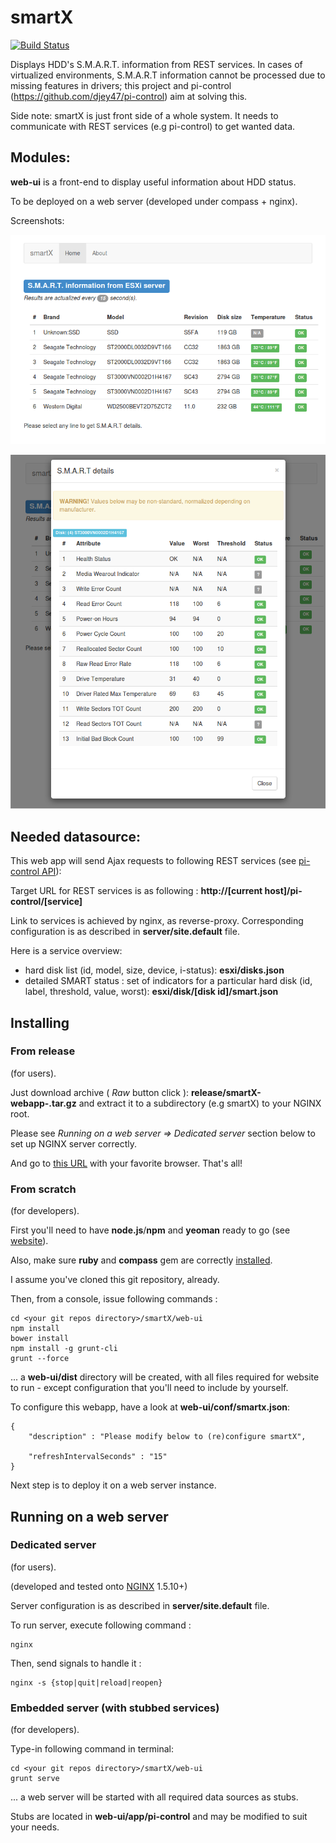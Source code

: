 smartX
======

[![Build Status](https://travis-ci.org/djey47/smartX.svg?branch=master)](https://travis-ci.org/djey47/smartX)

Displays HDD's S.M.A.R.T. information from REST services.
In cases of virtualized environments, S.M.A.R.T information cannot be processed due to missing features in drivers; this project and pi-control (https://github.com/djey47/pi-control) aim at solving this.

Side note: smartX is just front side of a whole system. It needs to communicate with REST services (e.g pi-control) to get wanted data.

Modules:
--------
**web-ui** is a front-end to display useful information about HDD status.

To be deployed on a web server (developed under compass + nginx).

Screenshots: 

![Disk list](https://github.com/djey47/smartX/blob/master/web-ui/screens/disk_list.png)

![Smart Info](https://github.com/djey47/smartX/blob/master/web-ui/screens/smart_info.png)


Needed datasource:
------------------
This web app will send Ajax requests to following REST services (see [pi-control API](https://github.com/djey47/pi-control/wiki/API-reference)):

Target URL for REST services is as following : 
**http://[current host]/pi-control/[service]**

Link to services is achieved by nginx, as reverse-proxy. Corresponding configuration is as described in **server/site.default** file.   

Here is a service overview:

- hard disk list (id, model, size, device, i-status): **esxi/disks.json**
- detailed SMART status : set of indicators for a particular hard disk (id, label, threshold, value, worst): **esxi/disk/[disk id]/smart.json**


Installing
----------

### From release

(for users).

Just download archive ( *Raw* button click ): **release/smartX-webapp-<version>.tar.gz** and extract it to a subdirectory (e.g smartX) to your NGINX root.

Please see *Running on a web server => Dedicated server* section below to set up NGINX server correctly.
 
And go to [this URL](http://localhost/smartX/smartx.html) with your favorite browser. That's all!

### From scratch

(for developers).

First you'll need to have **node.js**/**npm** and **yeoman** ready to go (see [website](http://yeoman.io)).

Also, make sure **ruby** and **compass** gem are correctly [installed](http://rvm.io/).

I assume you've cloned this git repository, already.

Then, from a console, issue following commands :

    cd <your git repos directory>/smartX/web-ui
    npm install
    bower install
    npm install -g grunt-cli
    grunt --force

... a **web-ui/dist** directory will be created, with all files required for website to run - except configuration that you'll need to include by yourself.

To configure this webapp, have a look at **web-ui/conf/smartx.json**:

    {
    	"description" : "Please modify below to (re)configure smartX",
    
    	"refreshIntervalSeconds" : "15"
    }

Next step is to deploy it on a web server instance.


Running on a web server
-----------------------

### Dedicated server ###

(for users).

(developed and tested onto [NGINX](http://nginx.org/) 1.5.10+)

Server configuration is as described in **server/site.default** file.

To run server, execute following command :

    nginx

Then, send signals to handle it :

    nginx -s {stop|quit|reload|reopen}

### Embedded server (with stubbed services) ###

(for developers).

Type-in following command in terminal:

	cd <your git repos directory>/smartX/web-ui	
	grunt serve
	
... a web server will be started with all required data sources as stubs.
 
Stubs are located in **web-ui/app/pi-control**  and may be modified to suit your needs.

